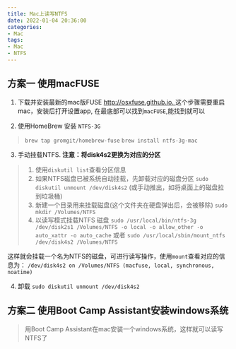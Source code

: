 ```yaml
---
title: Mac上读写NTFS
date: 2022-01-04 20:36:00
categories:
- Mac
tags:
- Mac
- NTFS
---
```


<!--# Mac上读写NTFS -->

## 方案一 使用macFUSE
1. 下载并安装最新的mac版FUSE [http://osxfuse.github.io. ](http://osxfuse.github.io)
这个步骤需要重启mac，安装后打开设置app, 在最底部可以找到`macFUSE`,能找到就可以

2. 使用HomeBrew 安装 `NTFS-3G`
>`brew tap gromgit/homebrew-fuse`
`brew install ntfs-3g-mac`

<!-- more -->

3. 手动挂载NTFS. **注意：将disk4s2更换为对应的分区**
> 1. 使用`diskutil list`查看分区信息
> 2. 如果NTFS磁盘已被系统自动挂载，先卸载对应的磁盘分区
> `sudo diskutil unmount /dev/disk4s2`	(或手动推出，如将桌面上的磁盘拉到垃圾桶)
> 3. 新建一个目录用来挂载磁盘(这个文件夹在硬盘弹出后，会被移除)
> `sudo mkdir /Volumes/NTFS`
> 4. 以读写模式挂载NTFS 磁盘
> `sudo /usr/local/bin/ntfs-3g /dev/disk2s1 /Volumes/NTFS -o local -o allow_other -o auto_xattr -o auto_cache`
> 或者 `sudo /usr/local/sbin/mount_ntfs /dev/disk4s2 /Volumes/NTFS`

这样就会挂载一个名为NTFS的磁盘，可进行读写操作，使用`mount`查看对应的信息为：
`/dev/disk4s2 on /Volumes/NTFS (macfuse, local, synchronous, noatime)`

4. 卸载
`sudo diskutil unmount /dev/disk4s2`

## 方案二 使用Boot Camp Assistant安装windows系统
> 用Boot Camp Assistant在mac安装一个windows系统，这样就可以读写NTFS了